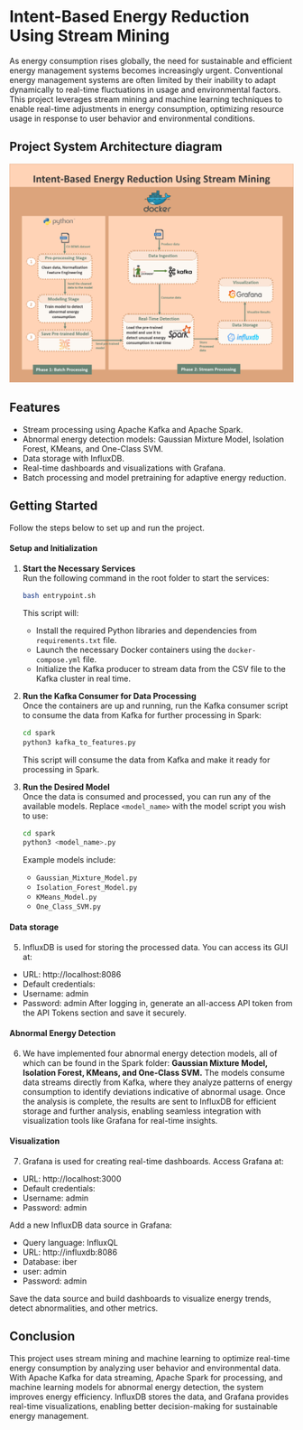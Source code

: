 # Intent-Based Energy Reduction Using Stream Mining

As energy consumption rises globally, the need for sustainable and efficient energy management systems becomes increasingly urgent. Conventional energy management systems are often limited by their inability to adapt dynamically to real-time fluctuations in usage and environmental factors. This project leverages stream mining and machine learning techniques to enable real-time adjustments in energy consumption, optimizing resource usage in response to user behavior and environmental conditions.

## Project System Architecture diagram

<img src="/SystemArchitecture.png" alt="System_Architecture" width="600">

## Features

- Stream processing using Apache Kafka and Apache Spark.
- Abnormal energy detection models: Gaussian Mixture Model, Isolation Forest, KMeans, and One-Class SVM.
- Data storage with InfluxDB.
- Real-time dashboards and visualizations with Grafana.
- Batch processing and model pretraining for adaptive energy reduction.

## Getting Started

Follow the steps below to set up and run the project.


#### Setup and Initialization

1. **Start the Necessary Services**  
   Run the following command in the root folder to start the services:  
   ```bash  
   bash entrypoint.sh  
   ```  
   This script will:
   - Install the required Python libraries and dependencies from `requirements.txt` file.  
   - Launch the necessary Docker containers using the `docker-compose.yml` file.  
   - Initialize the Kafka producer to stream data from the CSV file to the Kafka cluster in real time.

2. **Run the Kafka Consumer for Data Processing**  
   Once the containers are up and running, run the Kafka consumer script to consume the data from Kafka for further processing in Spark:  
   ```bash  
   cd spark  
   python3 kafka_to_features.py  
   ```  
   This script will consume the data from Kafka and make it ready for processing in Spark.

3. **Run the Desired Model**  
   Once the data is consumed and processed, you can run any of the available models. Replace `<model_name>` with the model script you wish to use:  
   ```bash
   cd spark
   python3 <model_name>.py  
   ```  
   Example models include:  
   - `Gaussian_Mixture_Model.py`  
   - `Isolation_Forest_Model.py`  
   - `KMeans_Model.py`  
   - `One_Class_SVM.py`

#### Data storage
5. InfluxDB is used for storing the processed data. You can access its GUI at:

  - URL: http://localhost:8086
  - Default credentials:
  - Username: admin
  - Password: admin
After logging in, generate an all-access API token from the API Tokens section and save it securely.

#### Abnormal Energy Detection
6. We have implemented four abnormal energy detection models, all of which can be found in the Spark folder: **Gaussian Mixture Model, Isolation Forest, KMeans, and One-Class SVM.** The models consume data streams directly from Kafka, where they analyze patterns of energy consumption to identify deviations indicative of abnormal usage. Once the analysis is complete, the results are sent to InfluxDB for efficient storage and further analysis, enabling seamless integration with visualization tools like Grafana for real-time insights.

#### Visualization
7. Grafana is used for creating real-time dashboards. Access Grafana at:

  - URL: http://localhost:3000  
  - Default credentials:  
  - Username: admin  
  - Password: admin  

Add a new InfluxDB data source in Grafana:

  - Query language: InfluxQL
  - URL: http://influxdb:8086
  - Database: iber
  - user: admin
  - Password: admin

Save the data source and build dashboards to visualize energy trends, detect abnormalities, and other metrics.

## Conclusion

This project uses stream mining and machine learning to optimize real-time energy consumption by analyzing user behavior and environmental data. With Apache Kafka for data streaming, Apache Spark for processing, and machine learning models for abnormal energy detection, the system improves energy efficiency. InfluxDB stores the data, and Grafana provides real-time visualizations, enabling better decision-making for sustainable energy management.
